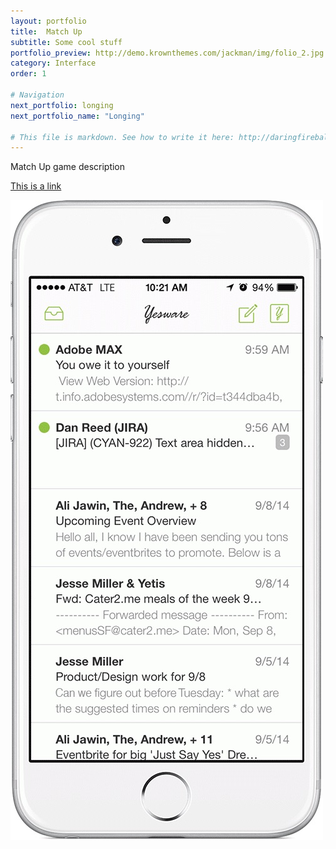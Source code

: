 ```yaml
---
layout: portfolio
title:  Match Up
subtitle: Some cool stuff
portfolio_preview: http://demo.krownthemes.com/jackman/img/folio_2.jpg
category: Interface
order: 1

# Navigation
next_portfolio: longing
next_portfolio_name: "Longing"

# This file is markdown. See how to write it here: http://daringfireball.net/projects/markdown/syntax
---
```

 
Match Up game description

[This is a link](http://www.google.com)

![Image Text](/img/matchup1.jpg)
